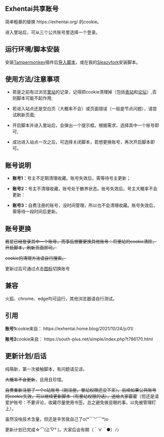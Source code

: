 <h2><strong>Exhentai共享账号</strong></h2>
<p>简单粗暴的替换 https://exhentai.org/ 的cookie。</p>

<p>进入里站后，可从三个公共账号里选择一个登录。</p>
<h2><strong>运行环境/脚本安装</strong></h2>
安装<a href=https://www.tampermonkey.net>Tampermonkey</a>插件后<a href=https://github.com/MagicPigZHN/Exhentai-Shared-Account/raw/master/ExHentai.user.js>导入脚本</a>，或在我的<a href=[https://sleazyfork.org/zh-CN/scripts/4654447](https://sleazyfork.org/zh-CN/scripts/465444-exhentai%E5%85%AC%E5%85%B1%E8%B4%A6%E5%8F%B7)>Sleazyfork</a>安装脚本。
<h2><strong>使用方法/注意事项</strong></h2>
<ul><li>若是之前有过浏览<a href=https://exhentai.org>里站</a>的记录，记得把cookie清理掉（包括<a href=https://e-hentai.org/>表站</a>和<a href=https://forums.e-hentai.org/>论坛</a>）,否则脚本可能不起作用;</ul>
<ul><li>若进入站点还是空白页（大概率不会）或页面错误（一般是节点问题），请尝试刷新页面;</ul>
<ul><li>开启脚本并进入里站后，会弹出一个提示框。根据需求，选择其中一个账号即可;</ul>
<ul><li>成功进入站点一次之后，可选择关闭脚本，若想更换账号，再次开启脚本即可。</ul>
<h2><strong>账号说明</strong></h2>
<ul><li><b>账号1：</b>号主不定期清理收藏。账号失效后，需等待号主更新；</ul>

<ul><li><b>账号2：</b>号主不清理收藏，账号处于散养状态。账号失效后，号主大概率不会更新：</ul>

<ul><li><b>账号3：</b>自费注册的账号，没时间管理，所以也不会清理收藏。账号失效后，需等待一段时间后更新。</ul>
<h2><strong>账号更换</strong></h2>
<s><p>若是已经登录其中一个账号，而事后想要更换其他账号：将里站的cookie清除，开启脚本，刷新页面即可。</p>

<p>cookie的清理方法请自行搜索。</p></s>

更新过后可通过点击<a href=https://kemono.party/icons/fanbox/50258193>图标</a>切换账号
<h2><strong>兼容</strong></h2>
火狐、chrome、edge均可运行，其他浏览器请自行测试。
<h2><strong>引用</strong></h2>
<p><b>账号1</b>cookie来自： https://exhentai.home.blog/2021/10/24/jc01/</p>

<p><b>账号2</b>cookie来自： https://south-plus.net/simple/index.php?t786170.html</p>
<h2><strong>更新计划/后话</strong><br/></h2>
<p>纯萌新，第一次接触脚本，有问题请见谅。</p>

<s>大概率不会更新</s>，且用且珍惜。

<s>自费重新注册了一个e站账号（刚注册，里站权限还没下来）。后续如果公共账号的cookie失效，可以继续更新脚本（有里站权限的话），送给大家霍霍</s>（但还是请爱护账号：不要评论，收藏尽量使用书签。总之避免做显眼的事，以免被管理盯上）。

<p>虽然没啥技术含量，但还是辛苦我自己了o(*￣︶￣*)o</p>

更新计划已完成☆⌒(≧▽​° )，大家后会有期（＾∀＾●）ﾉｼ
